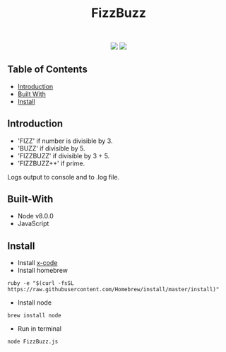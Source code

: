 <h1 align="center">FizzBuzz</h1>
<br>
<p align="center">
    <img src="https://img.shields.io/badge/node-v8.0.0^-green.svg" />
    <img src="https://img.shields.io/github/forks/maxsilvauk/fizzbuzz-app.svg?style=social&label=Fork" />
</p>

## Table of Contents

- [Introduction](#introduction)
- [Built With](#built-with)
- [Install](#install)

## Introduction

- 'FIZZ' if number is divisible by 3.
- 'BUZZ' if divisible by 5.
- 'FIZZBUZZ' if divisible by 3 + 5.
- 'FIZZBUZZ++' if prime.

Logs output to console and to .log file.

## Built-With

- Node v8.0.0
- JavaScript

## Install 

* Install <a href="https://itunes.apple.com/us/app/xcode/id497799835?mt=12">x-code</a>
* Install homebrew
```
ruby -e "$(curl -fsSL https://raw.githubusercontent.com/Homebrew/install/master/install)"
```
* Install node
```
brew install node
```
* Run in terminal
```
node FizzBuzz.js
```
